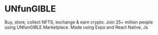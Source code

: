 # UNfunGIBLE
Buy, store, collect NFTS, exchange &amp; earn crypto. Join 25+ million people using UNfunGIBLE Marketplace. Made using Expo and React Native, Js
